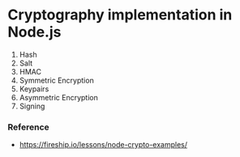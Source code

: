 # Cryptography implementation in Node.js

1. Hash
2. Salt
3. HMAC
4. Symmetric Encryption
5. Keypairs
6. Asymmetric Encryption
7. Signing

### Reference

- https://fireship.io/lessons/node-crypto-examples/
